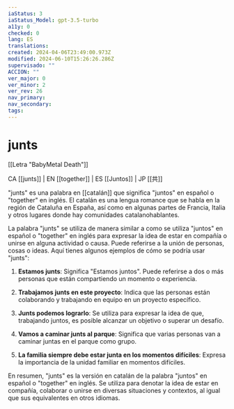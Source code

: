 ```yaml
---
iaStatus: 3
iaStatus_Model: gpt-3.5-turbo
a11y: 0
checked: 0
lang: ES
translations: 
created: 2024-04-06T23:49:00.973Z
modified: 2024-06-10T15:26:26.286Z
supervisado: ""
ACCION: ""
ver_major: 0
ver_minor: 2
ver_rev: 26
nav_primary: 
nav_secondary: 
tags:
---
```

# junts

[[Letra "BabyMetal Death"]]

CA [[junts]] | EN [[together]] | ES [[Juntos]] | JP [[共]] 

"junts" es una palabra en [[catalán]] que significa "juntos" en español o "together" en inglés. El catalán es una lengua romance que se habla en la región de Cataluña en España, así como en algunas partes de Francia, Italia y otros lugares donde hay comunidades catalanohablantes.

La palabra "junts" se utiliza de manera similar a como se utiliza "juntos" en español o "together" en inglés para expresar la idea de estar en compañía o unirse en alguna actividad o causa. Puede referirse a la unión de personas, cosas o ideas. Aquí tienes algunos ejemplos de cómo se podría usar "junts":

1. **Estamos junts**: Significa "Estamos juntos". Puede referirse a dos o más personas que están compartiendo un momento o experiencia.
    
2. **Trabajamos junts en este proyecto**: Indica que las personas están colaborando y trabajando en equipo en un proyecto específico.
    
3. **Junts podemos lograrlo**: Se utiliza para expresar la idea de que, trabajando juntos, es posible alcanzar un objetivo o superar un desafío.
    
4. **Vamos a caminar junts al parque**: Significa que varias personas van a caminar juntas en el parque como grupo.
    
5. **La familia siempre debe estar junta en los momentos difíciles**: Expresa la importancia de la unidad familiar en momentos difíciles.
    

En resumen, "junts" es la versión en catalán de la palabra "juntos" en español o "together" en inglés. Se utiliza para denotar la idea de estar en compañía, colaborar o unirse en diversas situaciones y contextos, al igual que sus equivalentes en otros idiomas.
